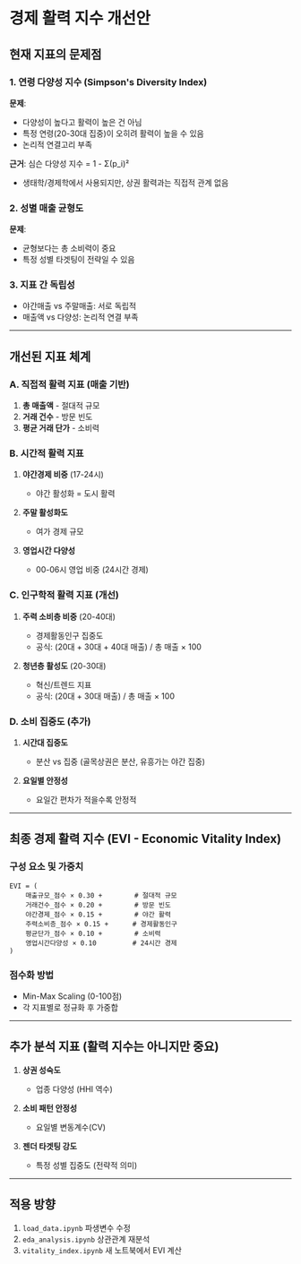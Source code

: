 # 경제 활력 지수 개선안

## 현재 지표의 문제점

### 1. 연령 다양성 지수 (Simpson's Diversity Index)
**문제**:
- 다양성이 높다고 활력이 높은 건 아님
- 특정 연령(20-30대 집중)이 오히려 활력이 높을 수 있음
- 논리적 연결고리 부족

**근거**: 심슨 다양성 지수 = 1 - Σ(p_i)²
- 생태학/경제학에서 사용되지만, 상권 활력과는 직접적 관계 없음

### 2. 성별 매출 균형도
**문제**:
- 균형보다는 총 소비력이 중요
- 특정 성별 타겟팅이 전략일 수 있음

### 3. 지표 간 독립성
- 야간매출 vs 주말매출: 서로 독립적
- 매출액 vs 다양성: 논리적 연결 부족

---

## 개선된 지표 체계

### A. 직접적 활력 지표 (매출 기반)
1. **총 매출액** - 절대적 규모
2. **거래 건수** - 방문 빈도
3. **평균 거래 단가** - 소비력

### B. 시간적 활력 지표
1. **야간경제 비중** (17-24시)
   - 야간 활성화 = 도시 활력

2. **주말 활성화도**
   - 여가 경제 규모

3. **영업시간 다양성**
   - 00-06시 영업 비중 (24시간 경제)

### C. 인구학적 활력 지표 (개선)
1. **주력 소비층 비중** (20-40대)
   - 경제활동인구 집중도
   - 공식: (20대 + 30대 + 40대 매출) / 총 매출 × 100

2. **청년층 활성도** (20-30대)
   - 혁신/트렌드 지표
   - 공식: (20대 + 30대 매출) / 총 매출 × 100

### D. 소비 집중도 (추가)
1. **시간대 집중도**
   - 분산 vs 집중 (골목상권은 분산, 유흥가는 야간 집중)

2. **요일별 안정성**
   - 요일간 편차가 적을수록 안정적

---

## 최종 경제 활력 지수 (EVI - Economic Vitality Index)

### 구성 요소 및 가중치

```
EVI = (
    매출규모_점수 × 0.30 +        # 절대적 규모
    거래건수_점수 × 0.20 +        # 방문 빈도
    야간경제_점수 × 0.15 +        # 야간 활력
    주력소비층_점수 × 0.15 +      # 경제활동인구
    평균단가_점수 × 0.10 +        # 소비력
    영업시간다양성 × 0.10         # 24시간 경제
)
```

### 점수화 방법
- Min-Max Scaling (0-100점)
- 각 지표별로 정규화 후 가중합

---

## 추가 분석 지표 (활력 지수는 아니지만 중요)

1. **상권 성숙도**
   - 업종 다양성 (HHI 역수)

2. **소비 패턴 안정성**
   - 요일별 변동계수(CV)

3. **젠더 타겟팅 강도**
   - 특정 성별 집중도 (전략적 의미)

---

## 적용 방향

1. `load_data.ipynb` 파생변수 수정
2. `eda_analysis.ipynb` 상관관계 재분석
3. `vitality_index.ipynb` 새 노트북에서 EVI 계산
